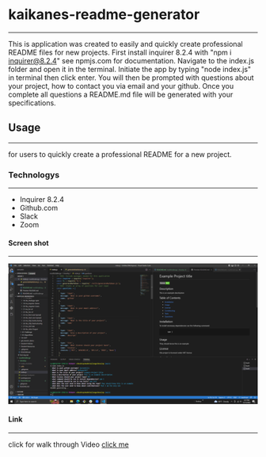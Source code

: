 # kaikanes-readme-generator
***
This is application was created to easily and quickly create professional README files for new projects. First install inquirer 8.2.4 with "npm i inquirer@8.2.4" see npmjs.com for documentation.  Navigate to the index.js folder and open it in the terminal. Initiate the app by typing "node index.js" in terminal then click enter. You will then be prompted with questions about your project, how to contact you via email and your github. Once you complete all questions a README.md file will be generated with your specifications.
## Usage
***
for users to quickly create a professional README for a new project.
### Technologys
***
* Inquirer 8.2.4
* Github.com
* Slack
* Zoom
#### Screen shot
***
![image](./assets/images/Screenshot%20(77).png)
#### Link
***
click for walk through Video
[click me](https://youtu.be/zE8WqJGVUDI)